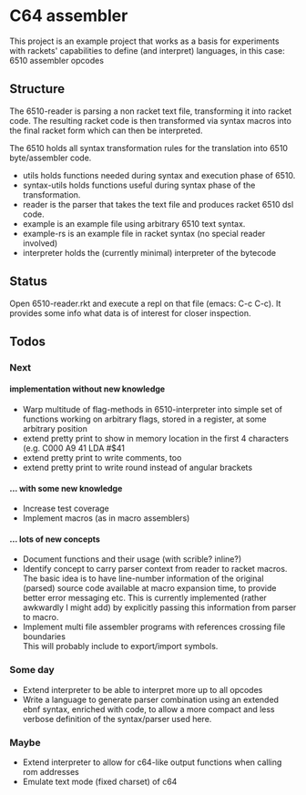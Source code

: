 # C64 assembler

This project is an example project that works as a basis for experiments with
rackets' capabilities to define (and interpret) languages, in this case: 6510 assembler opcodes

## Structure

The 6510-reader is parsing a non racket text file, transforming it into racket code. The resulting racket code is then transformed via syntax macros into the final racket form which can then be interpreted.

The 6510 holds all syntax transformation rules for the translation into 6510 byte/assembler code.
* utils holds functions needed during syntax and execution phase of 6510.
* syntax-utils holds functions useful during syntax phase of the transformation.
* reader is the parser that takes the text file and produces racket 6510 dsl code.
* example is an example file using arbitrary 6510 text syntax.
* example-rs is an example file in racket syntax (no special reader involved)
* interpreter holds the (currently minimal) interpreter of the bytecode


## Status

Open 6510-reader.rkt and execute a repl on that file (emacs: C-c C-c).
It provides some info what data is of interest for closer inspection.


## Todos

### Next

#### implementation without new knowledge
* Warp multitude of flag-methods in 6510-interpreter into simple set of functions working on arbitrary flags, stored in a register, at some arbitrary position
* extend pretty print to show in memory location in the first 4 characters (e.g. C000 A9 41    LDA #$41
* extend pretty print to write comments, too
* extend pretty print to write round instead of angular brackets
#### ... with some new knowledge
* Increase test coverage
* Implement macros (as in macro assemblers)
#### ... lots of new concepts
* Document functions and their usage (with scrible? inline?)
* Identify concept to carry parser context from reader to racket macros.  
   The basic idea is to have line-number information of the original (parsed) source code
   available at macro expansion time, to provide better error messaging etc.
   This is currently implemented (rather awkwardly I might add) by explicitly passing
   this information from parser to macro.
* Implement multi file assembler programs with references crossing file boundaries  
   This will probably include to export/import symbols.

### Some day
* Extend interpreter to be able to interpret more up to all opcodes
* Write a language to generate parser combination using an extended ebnf syntax, enriched with code, to allow a more compact and less verbose definition of the syntax/parser used here.

### Maybe
* Extend interpreter to allow for c64-like output functions when calling rom addresses
* Emulate text mode (fixed charset) of c64

